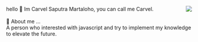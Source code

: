 <img align="right" src="https://github-readme-streak-stats.herokuapp.com?user=carvelsaputra&theme=vue&hide_border=true"></img>

hello 👋 
Im Carvel Saputra Martaloho, you can call me Carvel.
<br>
<br>
💬 About me ...
<br>
A person who interested with javascript and try to implement my knowledge to elevate the future. 



<!--
**carvelsaputra/carvelsaputra** is a ✨ _special_ ✨ repository because its `README.md` (this file) appears on your GitHub profile.

Here are some ideas to get you started:

- 🔭 I’m currently working on ...
- 🌱 I’m currently learning ...
- 👯 I’m looking to collaborate on ...
- 🤔 I’m looking for help with ...
- 💬 Ask me about ...
- 📫 How to reach me: ...
- 😄 Pronouns: ...
- ⚡ Fun fact: ...
-->
